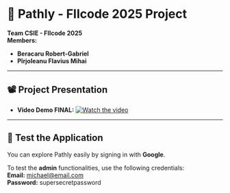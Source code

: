 # 🚀 Pathly - FIIcode 2025 Project

**Team CSIE - FIIcode 2025**  
**Members:**  
- **Beracaru Robert-Gabriel**  
- **Pîrjoleanu Flavius Mihai**

---

## 📽️ Project Presentation

- **Video Demo FINAL:** [![Watch the video](https://img.shields.io/badge/Watch%20Video-YouTube-red?logo=youtube)](https://youtu.be/7wObVlTwv8Y)

---

## 🔑 Test the Application

You can explore Pathly easily by signing in with **Google**.

To test the **admin** functionalities, use the following credentials:  
**Email:** michael@email.com  
**Password:** supersecretpassword
